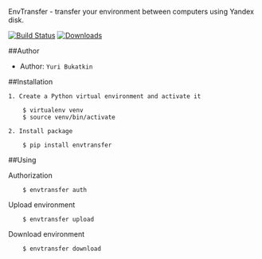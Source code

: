
EnvTransfer - transfer your environment between computers using Yandex disk.

[![Build Status](https://travis-ci.org/deslum/EnvTransfer.svg)](https://travis-ci.org/deslum/EnvTransfer)
[![Downloads](https://pypip.in/d/EnvTransfer/badge.svg)](https://pypi.python.org/pypi/EnvTransfer)

##Author

* Author: `Yuri Bukatkin`


##Installation

``` 
1. Create a Python virtual environment and activate it

    $ virtualenv venv
    $ source venv/bin/activate

2. Install package

    $ pip install envtransfer
``` 

##Using

  Authorization

``` 
    $ envtransfer auth
``` 

  Upload environment

``` 
    $ envtransfer upload
``` 

  Download environment

``` 
    $ envtransfer download
``` 
